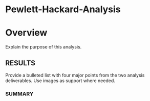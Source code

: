 # Pewlett-Hackard-Analysis

# Overview
Explain the purpose of this analysis.

## RESULTS
Provide a bulleted list with four major points from the two analysis deliverables. Use images as support where needed.

### SUMMARY
